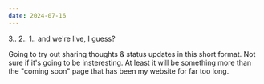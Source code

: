 ```yaml
---
date: 2024-07-16
---
```


3.. 2.. 1.. and we're live, I guess?

Going to try out sharing thoughts &amp; status updates in this short format. Not sure if it's going to be insteresting. At least it will be something more than the "coming soon" page that has been my website for far too long.
